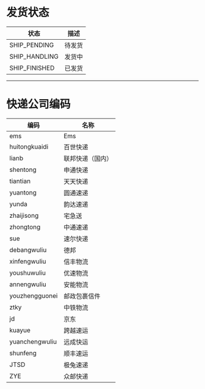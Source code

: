# 发货状态
| 状态                          | 描述                              |
| ----------------------------- | --------------------------------- |
| SHIP_PENDING                  | 待发货                             |
| SHIP_HANDLING                 | 发货中                             |
| SHIP_FINISHED                 | 已发货                             |

---

# 快递公司编码
| 编码        | 名称
| ------------------------------ | ----------------------------------- |
| ems                           | Ems                                   |
| huitongkuaidi                 | 百世快递                               |
| lianb                         | 联邦快递（国内）                         |
| shentong                      | 申通快递                               |
| tiantian                      | 天天快递                               |
| yuantong                      | 圆通速递                               |
| yunda                         | 韵达速递                               |
| zhaijisong                    | 宅急送                                 |
| zhongtong                     | 中通速递                               |
| sue                           | 速尔快递                               |
| debangwuliu                   | 德邦                                   |
| xinfengwuliu                  | 信丰物流                               |
| youshuwuliu                   | 优速物流                               |
| annengwuliu                   | 安能物流                               |
| youzhengguonei                | 邮政包裹信件                            |
| ztky                          | 中铁物流                               |
| jd                            | 京东                                  |
| kuayue                        | 跨越速运                               |
| yuanchengwuliu                | 远成快运                               |
| shunfeng                      | 顺丰速运                               |
| JTSD                          | 极兔速递                               |
| ZYE                           | 众邮快递                               |
